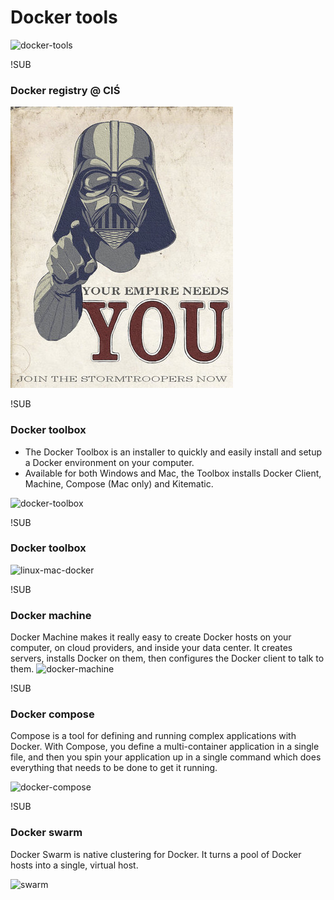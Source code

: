 # Docker tools
![docker-tools](images/docker-tools.jpg)

!SUB
### Docker registry @ CIŚ
![empire_needs_you](images/empire_needs_you.jpg)


!SUB
### Docker toolbox

- The Docker Toolbox is an installer to quickly and easily install and setup a Docker environment on your computer.
- Available for both Windows and Mac, the Toolbox installs Docker Client, Machine, Compose (Mac only) and Kitematic.

![docker-toolbox](images/docker-toolbox.png)


!SUB
### Docker toolbox
![linux-mac-docker](images/linux-vm-docker.png)


!SUB
### Docker machine
Docker Machine makes it really easy to create Docker hosts on your computer, on cloud providers, and inside your data center. It creates servers, installs Docker on them, then configures the Docker client to talk to them.
![docker-machine](images/docker-machine.png)



!SUB
### Docker compose

Compose is a tool for defining and running complex applications with Docker. With Compose, you define a multi-container application in a single file, and then you spin your application up in a single command which does everything that needs to be done to get it running.

![docker-compose](images/docker-compose.png)

!SUB
### Docker swarm
Docker Swarm is native clustering for Docker. It turns a pool of Docker hosts into a single, virtual host.

![swarm](images/docker-swarm.png)
